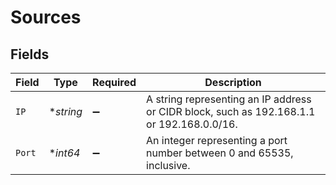 # Sources


## Fields

| Field                                                                                     | Type                                                                                      | Required                                                                                  | Description                                                                               |
| ----------------------------------------------------------------------------------------- | ----------------------------------------------------------------------------------------- | ----------------------------------------------------------------------------------------- | ----------------------------------------------------------------------------------------- |
| `IP`                                                                                      | **string*                                                                                 | :heavy_minus_sign:                                                                        | A string representing an IP address or CIDR block, such as 192.168.1.1 or 192.168.0.0/16. |
| `Port`                                                                                    | **int64*                                                                                  | :heavy_minus_sign:                                                                        | An integer representing a port number between 0 and 65535, inclusive.                     |